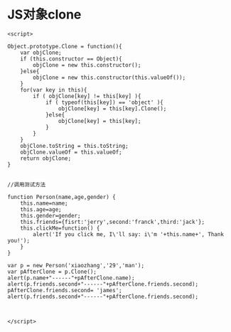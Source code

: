 # JS对象clone #

	<script>
	
	Object.prototype.Clone = function(){
	    var objClone;
	    if (this.constructor == Object){
	        objClone = new this.constructor(); 
	    }else{
	        objClone = new this.constructor(this.valueOf()); 
	    }
	    for(var key in this){
	        if ( objClone[key] != this[key] ){ 
	            if ( typeof(this[key]) == 'object' ){ 
	                objClone[key] = this[key].Clone();
	            }else{
	                objClone[key] = this[key];
	            }
	        }
	    }
	    objClone.toString = this.toString;
	    objClone.valueOf = this.valueOf;
	    return objClone; 
	} 
	
	
	//调用测试方法
	
	function Person(name,age,gender) {
	    this.name=name;
	    this.age=age;
	    this.gender=gender;
	    this.friends={fisrt:'jerry',second:'franck',third:'jack'};
	    this.clickMe=function() {
	        alert('If you click me, I\'ll say: i\'m '+this.name+', Thank you!');
	    }
	}
	
	var p = new Person('xiaozhang','29','man');
	var pAfterClone = p.Clone();
	alert(p.name+"------"+pAfterClone.name);
	alert(p.friends.second+"------"+pAfterClone.friends.second);
	pAfterClone.friends.second= 'james';
	alert(p.friends.second+"------"+pAfterClone.friends.second);
	
	
	
	</script>
